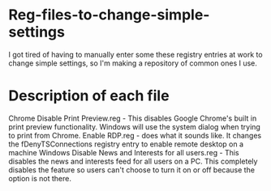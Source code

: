# Reg-files-to-change-simple-settings
I got tired of having to manually enter some these registry entries at work to change simple settings, so I'm making a repository of common ones I use.


# Description of each file
Chrome Disable Print Preview.reg - This disables Google Chrome's built in print preview functionality.  Windows will use the system dialog when trying to print from Chrome.
Enable RDP.reg - does what it sounds like.  It changes the fDenyTSConnections registry entry to enable remote desktop on a machine
Windows Disable News and Interests for all users.reg - This disables the news and interests feed for all users on a PC.  This completely disables the feature so users can't choose to turn it on or off because the option is not there.

